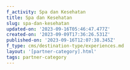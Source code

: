 ```yaml
---
f_activity: Spa dan Kesehatan
title: Spa dan Kesehatan
slug: spa-dan-kesehatan
updated-on: '2023-09-16T05:46:47.477Z'
created-on: '2023-09-09T17:36:26.531Z'
published-on: '2023-09-16T12:07:38.345Z'
f_type: cms/destination-type/experiences.md
layout: '[partner-category].html'
tags: partner-category
---
```



